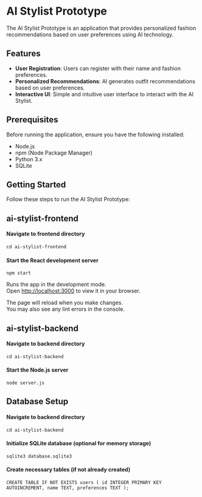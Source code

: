 # AI Stylist Prototype

The AI Stylist Prototype is an application that provides personalized fashion recommendations based on user preferences using AI technology.

## Features

- **User Registration**: Users can register with their name and fashion preferences.
- **Personalized Recommendations**: AI generates outfit recommendations based on user preferences.
- **Interactive UI**: Simple and intuitive user interface to interact with the AI Stylist.

## Prerequisites

Before running the application, ensure you have the following installed:

- Node.js
- npm (Node Package Manager)
- Python 3.x
- SQLite

## Getting Started

Follow these steps to run the AI Stylist Prototype:

## ai-stylist-frontend

#### Navigate to frontend directory
`cd ai-stylist-frontend`

#### Start the React development server
`npm start`

Runs the app in the development mode.\
Open [http://localhost:3000](http://localhost:3000) to view it in your browser.

The page will reload when you make changes.\
You may also see any lint errors in the console.


## ai-stylist-backend

#### Navigate to backend directory
`cd ai-stylist-backend`

#### Start the Node.js server
`node server.js`

## Database Setup

#### Navigate to backend directory
`cd ai-stylist-backend`

#### Initialize SQLite database (optional for memory storage)
`sqlite3 database.sqlite3`

#### Create necessary tables (if not already created)
`CREATE TABLE IF NOT EXISTS users (
  id INTEGER PRIMARY KEY AUTOINCREMENT,
  name TEXT,
  preferences TEXT
);`
